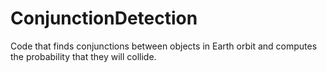 # ConjunctionDetection
Code that finds conjunctions between objects in Earth orbit and computes the probability that they will collide.
